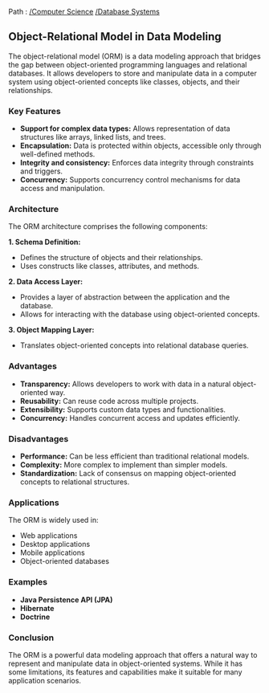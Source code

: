 Path : [/Computer Science](../../index.md) [/Database Systems](../index.md)
## Object-Relational Model in Data Modeling

The object-relational model (ORM) is a data modeling approach that bridges the gap between object-oriented programming languages and relational databases. It allows developers to store and manipulate data in a computer system using object-oriented concepts like classes, objects, and their relationships.


### Key Features

- **Support for complex data types:** Allows representation of data structures like arrays, linked lists, and trees.
- **Encapsulation:** Data is protected within objects, accessible only through well-defined methods.
- **Integrity and consistency:** Enforces data integrity through constraints and triggers.
- **Concurrency:** Supports concurrency control mechanisms for data access and manipulation.


### Architecture

The ORM architecture comprises the following components:

**1. Schema Definition:**
- Defines the structure of objects and their relationships.
- Uses constructs like classes, attributes, and methods.


**2. Data Access Layer:**
- Provides a layer of abstraction between the application and the database.
- Allows for interacting with the database using object-oriented concepts.


**3. Object Mapping Layer:**
- Translates object-oriented concepts into relational database queries.


### Advantages

- **Transparency:** Allows developers to work with data in a natural object-oriented way.
- **Reusability:** Can reuse code across multiple projects.
- **Extensibility:** Supports custom data types and functionalities.
- **Concurrency:** Handles concurrent access and updates efficiently.


### Disadvantages

- **Performance:** Can be less efficient than traditional relational models.
- **Complexity:** More complex to implement than simpler models.
- **Standardization:** Lack of consensus on mapping object-oriented concepts to relational structures.


### Applications

The ORM is widely used in:

- Web applications
- Desktop applications
- Mobile applications
- Object-oriented databases


### Examples

- **Java Persistence API (JPA)**
- **Hibernate**
- **Doctrine**


### Conclusion

The ORM is a powerful data modeling approach that offers a natural way to represent and manipulate data in object-oriented systems. While it has some limitations, its features and capabilities make it suitable for many application scenarios.
